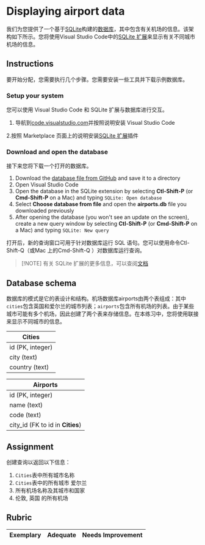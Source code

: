 # Displaying airport data

<!-- You have been provided a [database](https://raw.githubusercontent.com/Microsoft/Data-Science-For-Beginners/main/2-Working-With-Data/05-relational-databases/airports.db) built on [SQLite](https://sqlite.org/index.html) which contains information about airports. The schema is displayed below. You will use the [SQLite extension](https://marketplace.visualstudio.com/items?itemName=alexcvzz.vscode-sqlite&WT.mc_id=academic-77958-bethanycheum) in [Visual Studio Code](https://code.visualstudio.com?WT.mc_id=academic-77958-bethanycheum) to display information about different cities' airports. -->
我们为您提供了一个基于[SQLite](https://sqlite.org/index.html)构建的[数据库](https://raw.githubusercontent.com/Microsoft/Data-Science-For-Beginners/main/2-Working-With-Data/05-relational-databases/airports.db)，其中包含有关机场的信息。该架构如下所示。您将使用Visual Studio Code中的[SQLite 扩展](https://code.visualstudio.com?WT.mc_id=academic-77958-bethanycheum)来显示有关不同城市机场的信息。

## Instructions

<!-- To get started with the assignment, you'll need to perform a couple of steps. You'll need to install a bit of tooling and download the sample database. -->
要开始分配，您需要执行几个步骤。您需要安装一些工具并下载示例数据库。

### Setup your system

<!-- You can use Visual Studio Code and the SQLite extension to interact with the database. -->
您可以使用 Visual Studio Code 和 SQLite 扩展与数据库进行交互。

<!-- 1. Navigate to [code.visualstudio.com](https://code.visualstudio.com?WT.mc_id=academic-77958-bethanycheum) and follow the instructions to install Visual Studio Code -->
1. 导航到[code.visualstudio.com](https://code.visualstudio.com?WT.mc_id=academic-77958-bethanycheum)并按照说明安装 Visual Studio Code
<!-- 2. Install the [SQLite extension](https://marketplace.visualstudio.com/items?itemName=alexcvzz.vscode-sqlite&WT.mc_id=academic-77958-bethanycheum) extension as instructed on the Marketplace page -->
2.按照 Marketplace 页面上的说明安装[SQLite 扩展](https://marketplace.visualstudio.com/items?itemName=alexcvzz.vscode-sqlite&WT.mc_id=academic-77958-bethanycheum)插件

### Download and open the database

<!-- Next you will download an open the database. -->
接下来您将下载一个打开的数据库。

1. Download the [database file from GitHub](https://raw.githubusercontent.com/Microsoft/Data-Science-For-Beginners/main/2-Working-With-Data/05-relational-databases/airports.db) and save it to a directory
1. Open Visual Studio Code
1. Open the database in the SQLite extension by selecting **Ctl-Shift-P** (or **Cmd-Shift-P** on a Mac) and typing `SQLite: Open database`
1. Select **Choose database from file** and open the **airports.db** file you downloaded previously
1. After opening the database (you won't see an update on the screen), create a new query window by selecting **Ctl-Shift-P** (or **Cmd-Shift-P** on a Mac) and typing `SQLite: New query`

<!-- Once open, the new query window can be used to run SQL statements against the database. You can use the command **Ctl-Shift-Q** (or **Cmd-Shift-Q** on a Mac) to run queries against the database. -->
打开后，新的查询窗口可用于针对数据库运行 SQL 语句。您可以使用命令Ctl-Shift-Q（或Mac 上的Cmd-Shift-Q ）对数据库运行查询。

<!-- > [!NOTE] For more information about the SQLite extension, you can consult the [documentation](https://marketplace.visualstudio.com/items?itemName=alexcvzz.vscode-sqlite&WT.mc_id=academic-77958-bethanycheum) -->

> [!NOTE] 有关 SQLite 扩展的更多信息，可以查阅[文档](https://marketplace.visualstudio.com/items?itemName=alexcvzz.vscode-sqlite&WT.mc_id=academic-77958-bethanycheum)

## Database schema

<!-- A database's schema is its table design and structure. The **airports** database as two tables, `cities`, which contains a list of cities in the United Kingdom and Ireland, and `airports`, which contains the list of all airports. Because some cities may have multiple airports, two tables were created to store the information. In this exercise you will use joins to display information for different cities. -->

数据库的模式是它的表设计和结构。机场数据库airports由两个表组成：其中`cities`包含英国和爱尔兰的城市列表；`airports`包含所有机场的列表。由于某些城市可能有多个机场，因此创建了两个表来存储信息。在本练习中，您将使用联接来显示不同城市的信息。

| Cities           |
| ---------------- |
| id (PK, integer) |
| city (text)      |
| country (text)   |

| Airports                         |
| -------------------------------- |
| id (PK, integer)                 |
| name (text)                      |
| code (text)                      |
| city_id (FK to id in **Cities**) |

## Assignment

<!-- Create queries to return the following information: -->
创建查询以返回以下信息：
1. `Cities`表中所有城市名称
1. `Cities`表中的所有城市 爱尔兰
1. 所有机场名称及其城市和国家
1. 伦敦, 英国 的所有机场
<!-- 
1. all city names in the `Cities` table
1. all cities in Ireland in the `Cities` table
1. all airport names with their city and country
1. all airports in London, United Kingdom -->

## Rubric

| Exemplary | Adequate | Needs Improvement |
| --------- | -------- | ----------------- |
